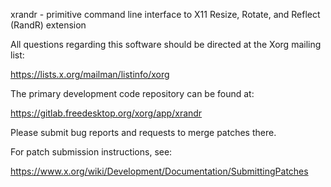 xrandr - primitive command line interface to X11 Resize, Rotate, and Reflect
(RandR) extension

All questions regarding this software should be directed at the
Xorg mailing list:

  https://lists.x.org/mailman/listinfo/xorg

The primary development code repository can be found at:

  https://gitlab.freedesktop.org/xorg/app/xrandr

Please submit bug reports and requests to merge patches there.

For patch submission instructions, see:

  https://www.x.org/wiki/Development/Documentation/SubmittingPatches

